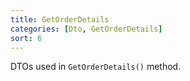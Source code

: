 ```yaml
---
title: GetOrderDetails
categories: [Dto, GetOrderDetails]
sort: 6
---
```


DTOs used in `GetOrderDetails()` method.